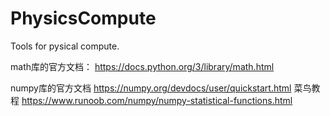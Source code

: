# PhysicsCompute
Tools for pysical compute.

math库的官方文档： 
https://docs.python.org/3/library/math.html

numpy库的官方文档
https://numpy.org/devdocs/user/quickstart.html
菜鸟教程
https://www.runoob.com/numpy/numpy-statistical-functions.html
